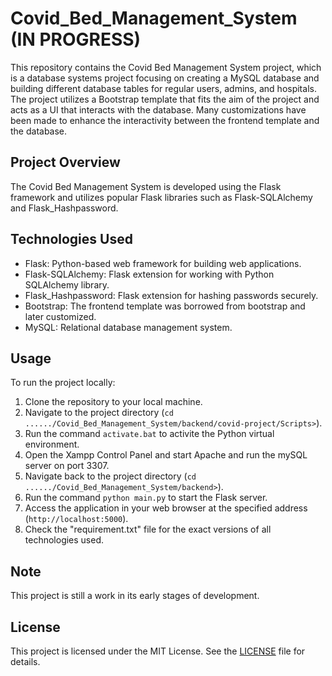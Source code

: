 # Covid_Bed_Management_System (IN PROGRESS)

This repository contains the Covid Bed Management System project, which is a database systems project focusing on creating a MySQL database and building different database tables for regular users, admins, and hospitals. The project utilizes a Bootstrap template that fits the aim of the project and acts as a UI that interacts with the database. Many customizations have been made to enhance the interactivity between the frontend template and the database.

## Project Overview

The Covid Bed Management System is developed using the Flask framework and utilizes popular Flask libraries such as Flask-SQLAlchemy and Flask_Hashpassword.

## Technologies Used

- Flask: Python-based web framework for building web applications.
- Flask-SQLAlchemy: Flask extension for working with Python SQLAlchemy library.
- Flask_Hashpassword: Flask extension for hashing passwords securely.
- Bootstrap: The frontend template was borrowed from bootstrap and later customized.
- MySQL: Relational database management system.

## Usage

To run the project locally:

1. Clone the repository to your local machine.
2. Navigate to the project directory (`cd ....../Covid_Bed_Management_System/backend/covid-project/Scripts>`).
3. Run the command `activate.bat` to activite the Python virtual environment.
4. Open the Xampp Control Panel and start Apache and run the mySQL server on port 3307.
5. Navigate back to the project directory (`cd ....../Covid_Bed_Management_System/backend>`).
6. Run the command `python main.py` to start the Flask server.
7. Access the application in your web browser at the specified address (`http://localhost:5000`).
8. Check the "requirement.txt" file for the exact versions of all technologies used.

## Note

This project is still a work in its early stages of development.

## License

This project is licensed under the MIT License. See the [LICENSE](LICENSE) file for details.

